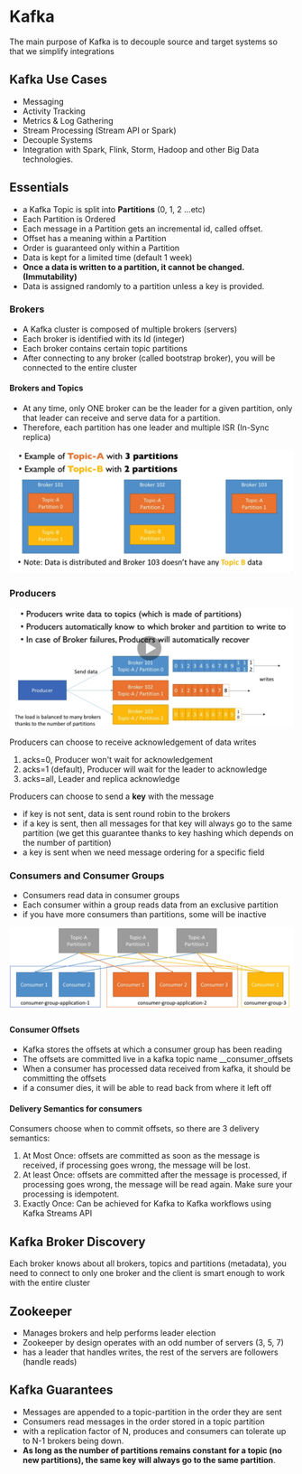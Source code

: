 # Kafka

The main purpose of Kafka is to decouple source and target systems so that we simplify integrations

## Kafka Use Cases

- Messaging
- Activity Tracking
- Metrics & Log Gathering
- Stream Processing (Stream API or Spark)
- Decouple Systems
- Integration with Spark, Flink, Storm, Hadoop and other Big Data technologies.

## Essentials

- a Kafka Topic is split into **Partitions** (0, 1, 2 ...etc)
- Each Partition is Ordered
- Each message in a Partition gets an incremental id, called offset.
- Offset has a meaning within a Partition
- Order is guaranteed only within a Partition
- Data is kept for a limited time (default 1 week)
- **Once a data is written to a partition, it cannot be changed. (Immutability)**
- Data is assigned randomly to a partition unless a key is provided.

### Brokers

- A Kafka cluster is composed of multiple brokers (servers)
- Each broker is identified with its Id (integer)
- Each broker contains certain topic partitions
- After connecting to any broker (called bootstrap broker), you will be connected to the entire cluster

#### Brokers and Topics

- At any time, only ONE broker can be the leader for a given partition, only that leader can receive and serve data for a partition.
- Therefore, each partition has one leader and multiple ISR (In-Sync replica)

![Topics and Partitions](./images/kafka-topics-partitions.png)

### Producers

![Producers](./images/kafka-producers.png)

Producers can choose to receive acknowledgement of data writes

1. acks=0, Producer won't wait for acknowledgement
2. acks=1 (default), Producer will wait for the leader to acknowledge
3. acks=all, Leader and replica acknowledge

Producers can choose to send a **key** with the message

- if key is not sent, data is sent round robin to the brokers
- if a key is sent, then all messages for that key will always go to the same partition (we get this guarantee thanks to key hashing which depends on the number of partition)
- a key is sent when we need message ordering for a specific field

### Consumers and Consumer Groups

- Consumers read data in consumer groups
- Each consumer within a group reads data from an exclusive partition
- if you have more consumers than partitions, some will be inactive

![Consumer Groups](./images/kafka-consumer-groups.png)

#### Consumer Offsets

- Kafka stores the offsets at which a consumer group has been reading
- The offsets are committed live in a kafka topic name __consumer_offsets
- When a consumer has processed data received from kafka, it should be committing the offsets
- if a consumer dies, it will be able to read back from where it left off

#### Delivery Semantics for consumers

Consumers choose when to commit offsets, so there are 3 delivery semantics:

1. At Most Once: offsets are committed as soon as the message is received, if processing goes wrong, the message will be lost.
2. At least Once: offsets are committed after the message is processed, if processing goes wrong, the message will be read again. Make sure your processing is idempotent.
3. Exactly Once: Can be achieved for Kafka to Kafka workflows using Kafka Streams API

## Kafka Broker Discovery

Each broker knows about all brokers, topics and partitions (metadata), you need to connect to only one broker and the client is smart enough to work with the entire cluster

## Zookeeper

- Manages brokers and help performs leader election
- Zookeeper by design operates with an odd number of servers (3, 5, 7)
- has a leader that handles writes, the rest of the servers are followers (handle reads)

## Kafka Guarantees

- Messages are appended to a topic-partition in the order they are sent
- Consumers read messages in the order stored in a topic partition
- with a replication factor of N, produces and consumers can tolerate up to N-1 brokers being down.
- **As long as the number of partitions remains constant for a topic (no new partitions), the same key will always go to the same partition**.
